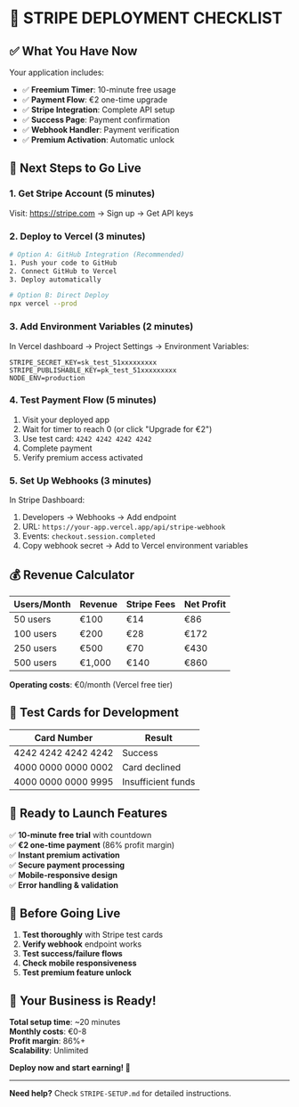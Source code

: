 # 🚀 **STRIPE DEPLOYMENT CHECKLIST**

## ✅ **What You Have Now**

Your application includes:

- ✅ **Freemium Timer**: 10-minute free usage
- ✅ **Payment Flow**: €2 one-time upgrade  
- ✅ **Stripe Integration**: Complete API setup
- ✅ **Success Page**: Payment confirmation
- ✅ **Webhook Handler**: Payment verification
- ✅ **Premium Activation**: Automatic unlock

## 🔧 **Next Steps to Go Live**

### **1. Get Stripe Account (5 minutes)**
Visit: https://stripe.com → Sign up → Get API keys

### **2. Deploy to Vercel (3 minutes)**

```bash
# Option A: GitHub Integration (Recommended)
1. Push your code to GitHub
2. Connect GitHub to Vercel
3. Deploy automatically

# Option B: Direct Deploy
npx vercel --prod
```

### **3. Add Environment Variables (2 minutes)**

In Vercel dashboard → Project Settings → Environment Variables:

```env
STRIPE_SECRET_KEY=sk_test_51xxxxxxxxx
STRIPE_PUBLISHABLE_KEY=pk_test_51xxxxxxxxx
NODE_ENV=production
```

### **4. Test Payment Flow (5 minutes)**

1. Visit your deployed app
2. Wait for timer to reach 0 (or click "Upgrade for €2")
3. Use test card: `4242 4242 4242 4242`
4. Complete payment
5. Verify premium access activated

### **5. Set Up Webhooks (3 minutes)**

In Stripe Dashboard:
1. Developers → Webhooks → Add endpoint
2. URL: `https://your-app.vercel.app/api/stripe-webhook`
3. Events: `checkout.session.completed`
4. Copy webhook secret → Add to Vercel environment variables

## 💰 **Revenue Calculator**

| Users/Month | Revenue | Stripe Fees | Net Profit |
|-------------|---------|-------------|------------|
| 50 users    | €100    | €14         | €86        |
| 100 users   | €200    | €28         | €172       |
| 250 users   | €500    | €70         | €430       |
| 500 users   | €1,000  | €140        | €860       |

**Operating costs**: €0/month (Vercel free tier)

## 🧪 **Test Cards for Development**

| Card Number         | Result           |
|--------------------|------------------|
| 4242 4242 4242 4242| Success          |
| 4000 0000 0000 0002| Card declined    |
| 4000 0000 0000 9995| Insufficient funds|

## 🎯 **Ready to Launch Features**

✅ **10-minute free trial** with countdown  
✅ **€2 one-time payment** (86% profit margin)  
✅ **Instant premium activation**  
✅ **Secure payment processing**  
✅ **Mobile-responsive design**  
✅ **Error handling & validation**  

## 🚨 **Before Going Live**

1. **Test thoroughly** with Stripe test cards
2. **Verify webhook** endpoint works
3. **Test success/failure flows**
4. **Check mobile responsiveness**
5. **Test premium feature unlock**

## 🎉 **Your Business is Ready!**

**Total setup time**: ~20 minutes  
**Monthly costs**: €0-8  
**Profit margin**: 86%+  
**Scalability**: Unlimited  

**Deploy now and start earning! 🚀**

---

**Need help?** Check `STRIPE-SETUP.md` for detailed instructions.